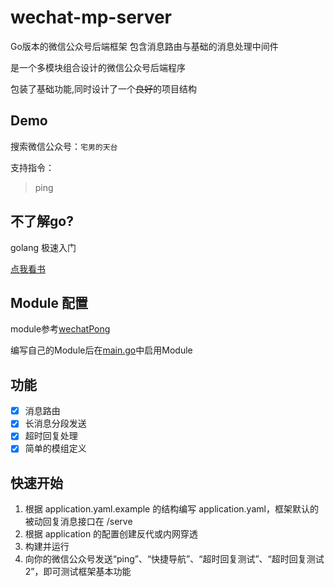 # wechat-mp-server
Go版本的微信公众号后端框架 包含消息路由与基础的消息处理中间件

是一个多模块组合设计的微信公众号后端程序

包装了基础功能,同时设计了一个~~良好~~的项目结构

## Demo

搜索微信公众号：`宅男的天台`

支持指令：
> ping


## 不了解go?

golang 极速入门

[点我看书](https://github.com/justjavac/free-programming-books-zh_CN#go)

## Module 配置

module参考[wechatPong](https://github.com/asjdf/wechat-mp-server/blob/main/module/wechatPong/init.go)

编写自己的Module后在[main.go](https://github.com/asjdf/wechat-mp-server/blob/main/main.go)中启用Module

## 功能
- [x] 消息路由
- [x] 长消息分段发送
- [x] 超时回复处理
- [x] 简单的模组定义

## 快速开始
1. 根据 application.yaml.example 的结构编写 application.yaml，框架默认的被动回复消息接口在 /serve
2. 根据 application 的配置创建反代或内网穿透
3. 构建并运行
4. 向你的微信公众号发送“ping”、“快捷导航”、“超时回复测试”、“超时回复测试2”，即可测试框架基本功能

